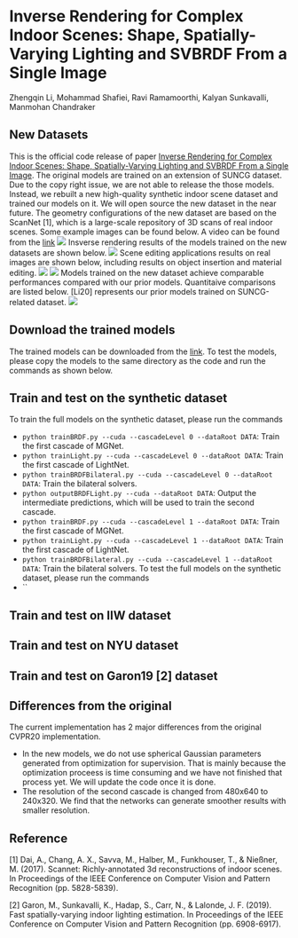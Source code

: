 # Inverse Rendering for Complex Indoor Scenes: Shape, Spatially-Varying Lighting and SVBRDF From a Single Image
Zhengqin Li, Mohammad Shafiei, Ravi Ramamoorthi, Kalyan Sunkavalli, Manmohan Chandraker

## New Datasets 
This is the official code release of paper [Inverse Rendering for Complex Indoor Scenes: Shape, Spatially-Varying Lighting and SVBRDF From a Single Image](https://drive.google.com/file/d/17K3RrWQ48gQynOhZHq1g5sQgjLjoMiPk/view). The original models are trained on an extension of SUNCG dataset. Due to the copy right issue, we are not able to release the those models. Instead, we rebuilt a new high-quality synthetic indoor scene dataset and trained our models on it. We will open source the new dataset in the near future. The geometry configurations of the new dataset are based on the ScanNet [1], which is a large-scale repository of 3D scans of real indoor scenes. Some example images can be found below. A video can be found from the [link](http://cseweb.ucsd.edu/~viscomp/projects/CVPR20InverseIndoor/github/dataset.mp4)
![](http://cseweb.ucsd.edu/~viscomp/projects/CVPR20InverseIndoor/github/dataset.png)
Insverse rendering results of the models trained on the new datasets are shown below. 
![](http://cseweb.ucsd.edu/~viscomp/projects/CVPR20InverseIndoor/github/inverseRendering.png)
Scene editing applications results on real images are shown below, including results on object insertion and material editing.
![](http://cseweb.ucsd.edu/~viscomp/projects/CVPR20InverseIndoor/github/objectInsertion.png)
![](http://cseweb.ucsd.edu/~viscomp/projects/CVPR20InverseIndoor/github/materialEditing.png)
Models trained on the new dataset achieve comparable performances compared with our prior models. Quantitaive comparisons are listed below. [Li20] represents our prior models trained on SUNCG-related dataset. 
![](http://cseweb.ucsd.edu/~viscomp/projects/CVPR20InverseIndoor/github/quantitative.png)

## Download the trained models
The trained models can be downloaded from the [link](http://cseweb.ucsd.edu/~viscomp/projects/CVPR20InverseIndoor/models.zip). To test the models, please copy the models to the same directory as the code and run the commands as shown below. 

## Train and test on the synthetic dataset
To train the full models on the synthetic dataset, please run the commands
* `python trainBRDF.py --cuda --cascadeLevel 0 --dataRoot DATA`: Train the first cascade of MGNet. 
* `python trainLight.py --cuda --cascadeLevel 0 --dataRoot DATA`: Train the first cascade of LightNet.
* `python trainBRDFBilateral.py --cuda --cascadeLevel 0 --dataRoot DATA`: Train the bilateral solvers.
* `python outputBRDFLight.py --cuda --dataRoot DATA`: Output the intermediate predictions, which will be used to train the second cascade. 
* `python trainBRDF.py --cuda --cascadeLevel 1 --dataRoot DATA`: Train the first cascade of MGNet. 
* `python trainLight.py --cuda --cascadeLevel 1 --dataRoot DATA`: Train the first cascade of LightNet.
* `python trainBRDFBilateral.py --cuda --cascadeLevel 1 --dataRoot DATA`: Train the bilateral solvers.
To test the full models on the synthetic dataset, please run the commands
* ``

## Train and test on IIW dataset

## Train and test on NYU dataset

## Train and test on Garon19 [2] dataset 

## Differences from the original 
The current implementation has 2 major differences from the original CVPR20 implementation.
* In the new models, we do not use spherical Gaussian parameters generated from optimization for supervision. That is mainly because the optimization proceess is time consuming and we have not finished that process yet. We will update the code once it is done.
* The resolution of the second cascade is changed from 480x640 to 240x320. We find that the networks can generate smoother results with smaller resolution.

## Reference 
[1] Dai, A., Chang, A. X., Savva, M., Halber, M., Funkhouser, T., & Nießner, M. (2017). Scannet: Richly-annotated 3d reconstructions of indoor scenes. In Proceedings of the IEEE Conference on Computer Vision and Pattern Recognition (pp. 5828-5839).

[2] Garon, M., Sunkavalli, K., Hadap, S., Carr, N., & Lalonde, J. F. (2019). Fast spatially-varying indoor lighting estimation. In Proceedings of the IEEE Conference on Computer Vision and Pattern Recognition (pp. 6908-6917).
